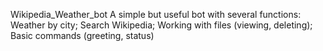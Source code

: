 Wikipedia_Weather_bot
A simple but useful bot with several functions:  Weather by city; Search Wikipedia; Working with files (viewing, deleting); Basic commands (greeting, status)
